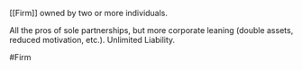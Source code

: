[[Firm]] owned by two or more individuals.

All the pros of sole partnerships, but more corporate leaning (double assets, reduced motivation, etc.). Unlimited Liability.

#Firm 